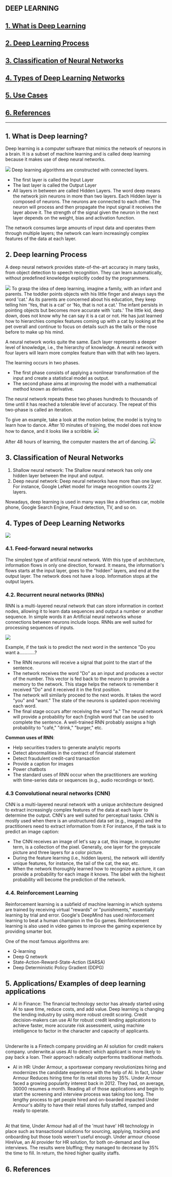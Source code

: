 DEEP LEARNING
---

## [1. What is Deep Learning](#what)
## [2. Deep Learning Process](#how)
## [3. Classification of Neural Networks](#classification)
## [4. Types of Deep Learning Networks](#types)
## [5. Use Cases](#usecases)
## [6. References](#references)
---

## 1. What is Deep learning?
Deep learning is a computer software that mimics the network of neurons in a brain. 
It is a subset of machine learning and is called deep learning because it makes use of deep neural networks.

![](./images/deep_learning_architecture.png)
Deep learning algorithms are constructed with connected layers.
- The first layer is called the Input Layer
- The last layer is called the Output Layer
- All layers in between are called Hidden Layers.
	The word deep means the network join neurons in more than two layers.
	Each Hidden layer is composed of neurons. The neurons are connected to each other. The neuron will process and then propagate the input signal it receives the layer above it. The strength of the signal given the neuron in the next layer depends on the weight, bias and activation function.

The network consumes large amounts of input data and operates them through multiple layers; the network can learn increasingly complex features of the data at each layer.

## 2. Deep learning Process
A deep neural network provides state-of-the-art accuracy in many tasks, from object detection to speech recognition. 
They can learn automatically, without predefined knowledge explicitly coded by the programmers.

![](./images/deep_learning_process.png)
To grasp the idea of deep learning, imagine a family, with an infant and parents. 
The toddler points objects with his little finger and always says the word 'cat.' 
As its parents are concerned about his education, they keep telling him 'Yes, that is a cat' or 'No, that is not a cat.' 
The infant persists in pointing objects but becomes more accurate with 'cats.' 
The little kid, deep down, does not know why he can say it is a cat or not. 
He has just learned how to hierarchies complex features coming up with a cat by looking at the pet overall and continue to focus on details such as the tails or the nose before to make up his mind.

A neural network works quite the same. Each layer represents a deeper level of knowledge, i.e., the hierarchy of knowledge. A neural network with four layers will learn more complex feature than with that with two layers.

The learning occurs in two phases.
- The first phase consists of applying a nonlinear transformation of the input and create a statistical model as output.
- The second phase aims at improving the model with a mathematical method known as derivative.

The neural network repeats these two phases hundreds to thousands of time until it has reached a tolerable level of accuracy. 
The repeat of this two-phase is called an iteration.

To give an example, take a look at the motion below, the model is trying to learn how to dance. 
After 10 minutes of training, the model does not know how to dance, and it looks like a scribble.
![](./images/before_deep_learning.gif)

After 48 hours of learning, the computer masters the art of dancing.
![](./images/after_deep_learning.gif)

## 3. Classification of Neural Networks
1. Shallow neural network: The Shallow neural network has only one hidden layer between the input and output.
2. Deep neural network: Deep neural networks have more than one layer. 
For instance, Google LeNet model for image recognition counts 22 layers.

Nowadays, deep learning is used in many ways like a driverless car, mobile phone, Google Search Engine, Fraud detection, TV, and so on.

## 4. Types of Deep Learning Networks
![](./images/deep_learning_network_types.png)

### 4.1. Feed-forward neural networks
The simplest type of artificial neural network. 
With this type of architecture, information flows in only one direction, forward. 
It means, the information's flows starts at the input layer, goes to the "hidden" layers, and end at the output layer. 
The network does not have a loop. 
Information stops at the output layers.

### 4.2. Recurrent neural networks (RNNs)
RNN is a multi-layered neural network that can store information in context nodes, allowing it to learn data sequences and output a number or another sequence. 
In simple words it an Artificial neural networks whose connections between neurons include loops. 
RNNs are well suited for processing sequences of inputs.

![](./images/RNNs.png)

Example, if the task is to predict the next word in the sentence "Do you want a…………?
- The RNN neurons will receive a signal that point to the start of the sentence.
- The network receives the word "Do" as an input and produces a vector of the number. This vector is fed back to the neuron to provide a memory to the network. This stage helps the network to remember it received "Do" and it received it in the first position.
- The network will similarly proceed to the next words. It takes the word "you" and "want." The state of the neurons is updated upon receiving each word.
- The final stage occurs after receiving the word "a." The neural network will provide a probability for each English word that can be used to complete the sentence. A well-trained RNN probably assigns a high probability to "café," "drink," "burger," etc.

**Common uses of RNN**:
- Help securities traders to generate analytic reports
- Detect abnormalities in the contract of financial statement
- Detect fraudulent credit-card transaction
- Provide a caption for images
- Power chatbots
- The standard uses of RNN occur when the practitioners are working with time-series data or sequences (e.g., audio recordings or text).

### 4.3 Convolutional neural networks (CNN)
CNN is a multi-layered neural network with a unique architecture designed to extract increasingly complex features of the data at each layer to determine the output. 
CNN's are well suited for perceptual tasks.
CNN is mostly used when there is an unstructured data set (e.g., images) and the practitioners need to extract information from it
For instance, if the task is to predict an image caption:
- The CNN receives an image of let's say a cat, this image, in computer term, is a collection of the pixel. Generally, one layer for the greyscale picture and three layers for a color picture.
- During the feature learning (i.e., hidden layers), the network will identify unique features, for instance, the tail of the cat, the ear, etc.
- When the network thoroughly learned how to recognize a picture, it can provide a probability for each image it knows. The label with the highest probability will become the prediction of the network.

### 4.4. Reinforcement Learning
Reinforcement learning is a subfield of machine learning in which systems are trained by receiving virtual "rewards" or "punishments," essentially learning by trial and error. 
Google's DeepMind has used reinforcement learning to beat a human champion in the Go games. 
Reinforcement learning is also used in video games to improve the gaming experience by providing smarter bot.

One of the most famous algorithms are:
- Q-learning
- Deep Q network
- State-Action-Reward-State-Action (SARSA)
- Deep Deterministic Policy Gradient (DDPG)

## 5. Applications/ Examples of deep learning applications
- AI in Finance: The financial technology sector has already started using AI to save time, reduce costs, and add value. Deep learning is changing the lending industry by using more robust credit scoring. Credit decision-makers can use AI for robust credit lending applications to achieve faster, more accurate risk assessment, using machine intelligence to factor in the character and capacity of applicants.
<br>
Underwrite is a Fintech company providing an AI solution for credit makers company. underwrite.ai uses AI to detect which applicant is more likely to pay back a loan. Their approach radically outperforms traditional methods.

- AI in HR: Under Armour, a sportswear company revolutionizes hiring and modernizes the candidate experience with the help of AI. In fact, Under Armour Reduces hiring time for its retail stores by 35%. Under Armour faced a growing popularity interest back in 2012. They had, on average, 30000 resumes a month. Reading all of those applications and begin to start the screening and interview process was taking too long. The lengthy process to get people hired and on-boarded impacted Under Armour's ability to have their retail stores fully staffed, ramped and ready to operate.
<br>
At that time, Under Armour had all of the 'must have' HR technology in place such as transactional solutions for sourcing, applying, tracking and onboarding but those tools weren't useful enough. Under armour choose HireVue, an AI provider for HR solution, for both on-demand and live interviews. The results were bluffing; they managed to decrease by 35% the time to fill. In return, the hired higher quality staffs.

## 6. References
